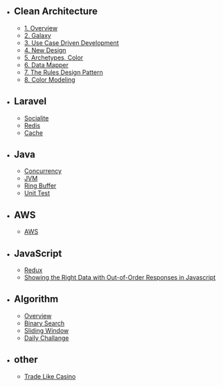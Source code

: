 
- ## Clean Architecture
    - [1. Overview](./cleanArchitecture/overview)
    - [2. Galaxy](./cleanArchitecture/galaxy)
    - [3. Use Case Driven Development](./cleanArchitecture/useCaseDriven)
    - [4. New Design](./cleanArchitecture/design)
    - [5. Archetypes, Color](./cleanArchitecture/colorModeling)
    - [6. Data Mapper](./cleanArchitecture/dataMapper)
    - [7. The Rules Design Pattern](./cleanArchitecture/theRulesDesignPattern)
    - [8. Color Modeling](./cleanArchitecture/colorModeling)
- ## Laravel
    - [Socialite](./laravel/socialite)
    - [Redis](./laravel/redis)
    - [Cache](./laravel/cache)
- ## Java
    - [Concurrency](./java/concurrency)
    - [JVM](./java/ppt)
    - [Ring Buffer](./java/ringBuffer)
    - [Unit Test](./java/test)
- ## AWS
    - [AWS](./aws/aws)
- ## JavaScript
    - [Redux](./js/redux)
    - [Showing the Right Data with Out-of-Order Responses in Javascript](./js/outOfOrderResponse)
- ## Algorithm
    - [Overview](./algorithm/overview)
    - [Binary Search](./algorithm/binarySearch)
    - [Sliding Window](./algorithm/slidingWindow)
    - [Daily Challange](./algorithm/daily)
- ## other
    - [Trade Like Casino](./tradeLikeCasino)

